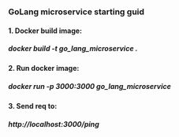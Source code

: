 ### GoLang microservice starting guid 

#### 1. Docker build image: 
##### docker build -t go_lang_microservice .

#### 2. Run docker image: 
##### docker run -p 3000:3000 go_lang_microservice 

#### 3. Send req to:
##### http://localhost:3000/ping
